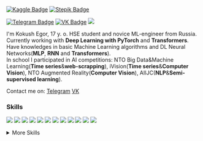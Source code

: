 [![Kaggle Badge](https://img.shields.io/badge/Kaggle-profile-blue)](https://www.kaggle.com/egoluback)
[![Stepik Badge](https://img.shields.io/badge/Stepik-profile-white)](https://stepik.org/users/51671714)
<!-- [![Codepen Badge](https://img.shields.io/badge/Codepen-profile-lightblue)](https://codepen.io/Egoluback/) -->
[![Telegram Badge](https://img.shields.io/badge/Telegram-account-blue)](https://t.me/egoluback)
[![VK Badge](https://img.shields.io/badge/VK-profile-lightblue)](https://vk.com/egoluback)
![](https://visitor-badge.glitch.me/badge?page_id=Egoluback)

I'm Kokush Egor, 17 y. o. HSE student and novice ML-engineer from Russia. Currently working with **Deep Learning with PyTorch** and **Transformers**. Have knowledges in basic Machine Learning algorithms and DL Neural Networks(**MLP**, **RNN** and **Transformers**). <br />
In school I participated in AI competitions: NTO Big Data&Machine Learning(**Time series**&**web-scrapping**), iVision(**Time series**&**Computer Vision**), NTO Augmented Reality(**Computer Vision**), AIIJC(**NLP**&**Semi-supervised learning**).

Contact me on: [Telegram](https://t.me/egoluback) [VK](https://vk.com/egoluback)

### Skills

![](https://img.shields.io/badge/Code-Python-informational?style=flat&logo=Python&logoColor=white&color=blue)
![](https://img.shields.io/badge/Framework-PyTorch-informational?style=flat&logo=PyTorch&logoColor=white&color=green)
![](https://img.shields.io/badge/Framework-Transformers-informational?style=flat&logo=Transformers&logoColor=white&color=green)
![](https://img.shields.io/badge/Library-Sklearn-informational?style=flat&logo=Sklearn&logoColor=white&color=brightgreen)
![](https://img.shields.io/badge/Library-Pandas-informational?style=flat&logo=Pandas&logoColor=white&color=brightgreen)
![](https://img.shields.io/badge/Library-Numpy-informational?style=flat&logo=Numpy&logoColor=white&color=brightgreen)
![](https://img.shields.io/badge/Library-Selenium-informational?style=flat&logo=Selenium&logoColor=white&color=brightgreen)
![](https://img.shields.io/badge/Library-spaCy-informational?style=flat&logo=spaCy&logoColor=white&color=brightgreen)
![](https://img.shields.io/badge/Library-NLTK-informational?style=flat&logo=NLTK&logoColor=white&color=brightgreen)
![](https://img.shields.io/badge/Code-C++-informational?style=flat&logo=Cpp&logoColor=white&color=blue)
![](https://img.shields.io/badge/OS-Linux-informational?style=flat&logo=Linux&logoColor=white&color=yellow)
![](https://img.shields.io/badge/Versions-Git-informational?style=flat&logo=Git&logoColor=white&color=white)


<details>
<summary>More Skills</summary>
<br />

![](https://img.shields.io/badge/Library-OpenCV-informational?style=flat&logo=OpenCV&logoColor=white&color=brightgreen)
![](https://img.shields.io/badge/Principle-OOP-informational?style=flat&logo=OOP&logoColor=white&color=red)
![](https://img.shields.io/badge/Code-CSharp-informational?style=flat&logo=csharp&logoColor=white&color=blue)
![](https://img.shields.io/badge/Code-JavaScript-informational?style=flat&logo=javascript&logoColor=white&color=blue)
![](https://img.shields.io/badge/Framework-Vue.js-informational?style=flat&logo=vue&logoColor=white&color=green)
![](https://img.shields.io/badge/Code-PHP-informational?style=flat&logo=php&logoColor=white&color=blue)
![](https://img.shields.io/badge/Code-HTML-informational?style=flat&logo=html5&logoColor=white&color=4AB197)
![](https://img.shields.io/badge/Style-CSS-informational?style=flat&logo=css3&logoColor=white&color=4AB197)

</details>
